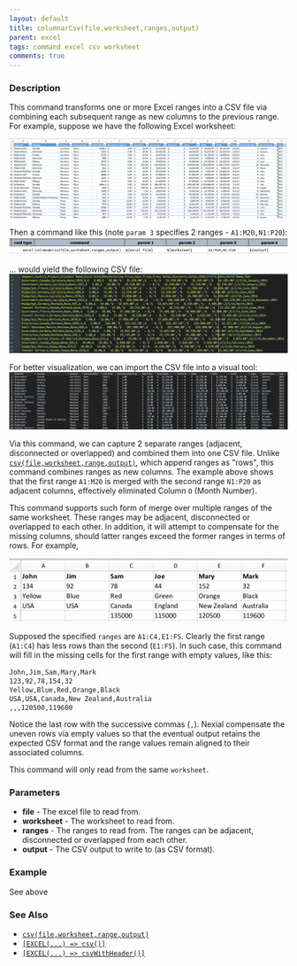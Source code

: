 ```yaml
---
layout: default
title: columnarCsv(file,worksheet,ranges,output)
parent: excel
tags: command excel csv worksheet
comments: true
---
```



### Description
This command transforms one or more Excel ranges into a CSV file via combining each subsequent range as new columns to
the previous range. For example, suppose we have the following Excel worksheet:

![](image/columnarCsv_01.png)

Then a command like this (note `param 3` specifies 2 ranges - `A1:M20,N1:P20`):<br/>
![](image/columnarCsv_04.png)<br/>

... would yield the following CSV file:<br/>
![](image/columnarCsv_02.png)<br/>

For better visualization, we can import the CSV file into a visual tool:<br/>
![](image/columnarCsv_03.png)<br/>

Via this command, we can capture 2 separate ranges (adjacent, disconnected or overlapped) and combined them into one CSV
file. Unlike [`csv(file,worksheet,range,output)`](csv(file,worksheet,range,output)), which append ranges as "rows",
this command combines ranges as new columns.  The example above shows that the first range `A1:M20` is merged with the
second range `N1:P20` as adjacent columns, effectively eliminated Column `O` (Month Number).

This command supports such form of merge over multiple ranges of the same worksheet. These ranges may be adjacent, 
disconnected or overlapped to each other. In addition, it will attempt to compensate for the missing columns, should 
latter ranges exceed the former ranges in terms of rows.  For example,

![](image/columnarCsv_05.png)<br/>

Supposed the specified `ranges` are `A1:C4,E1:F5`. Clearly the first range (`A1:C4`) has less rows than the second 
(`E1:F5`). In such case, this command will fill in the missing cells for the first range with empty values, like this:

```csv
John,Jim,Sam,Mary,Mark
123,92,78,154,32
Yellow,Blue,Red,Orange,Black
USA,USA,Canada,New Zealand,Australia
,,,120500,119600
```

Notice the last row with the successive commas (`,`). Nexial compensate the uneven rows via empty values so that the
eventual output retains the expected CSV format and the range values remain aligned to their associated columns.

This command will only read from the same `worksheet`.


### Parameters
- **file** - The excel file to read from.
- **worksheet** - The worksheet to read from.
- **ranges** - The ranges to read from.  The ranges can be adjacent, disconnected or overlapped from each other.
- **output** - The CSV output to write to (as CSV format). 


### Example
See above


### See Also
- [`csv(file,worksheet,range,output)`](csv(file,worksheet,range,output))
- [`[EXCEL(...) => csv()]`](../../expressions/EXCELexpression#csv)
- [`[EXCEL(...) => csvWithHeader()]`](../../expressions/EXCELexpression#csvwithheader)
